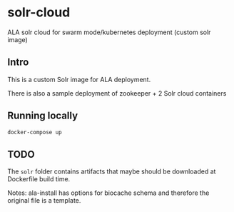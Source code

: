 # solr-cloud

ALA solr cloud for swarm mode/kubernetes deployment (custom solr image)

## Intro

This is a custom Solr image for ALA deployment.

There is also a sample deployment of zookeeper + 2 Solr cloud containers

## Running locally

```sh
docker-compose up
```

## TODO

The `solr` folder contains artifacts that maybe should be downloaded at Dockerfile build time.

Notes: ala-install has options for biocache schema and therefore the original file is a template.
